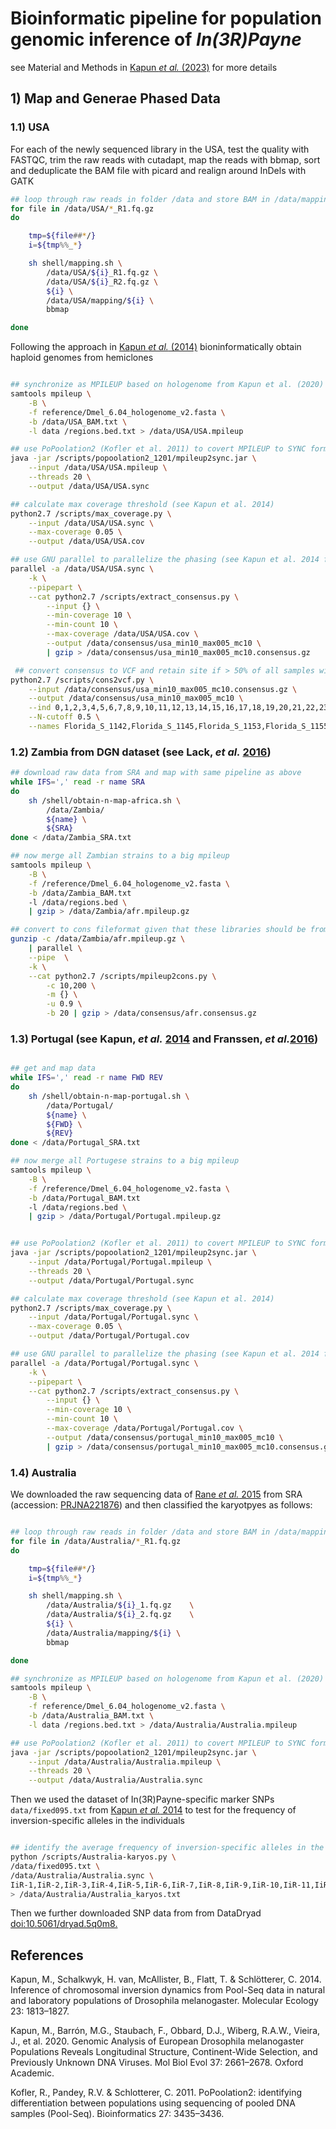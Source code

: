 # Bioinformatic pipeline for population genomic inference of _In(3R)Payne_

see Material and Methods in [Kapun _et al._ (2023)]() for more details

## 1) Map and Generae Phased Data

### 1.1) USA

For each of the newly sequenced library in the USA, test the quality with FASTQC, trim the raw reads with cutadapt, map the reads with bbmap, sort and deduplicate the BAM file with picard and realign around InDels with GATK

```bash
## loop through raw reads in folder /data and store BAM in /data/mapping
for file in /data/USA/*_R1.fq.gz
do

    tmp=${file##*/}
    i=${tmp%%_*}

    sh shell/mapping.sh \
        /data/USA/${i}_R1.fq.gz	\
        /data/USA/${i}_R2.fq.gz	\	
        ${i} \
        /data/USA/mapping/${i} \
        bbmap

done 
```

Following the approach in [Kapun _et al._ (2014)]() bioninformatically obtain haploid genomes from hemiclones

```bash

## synchronize as MPILEUP based on hologenome from Kapun et al. (2020) only including 3L and 3R
samtools mpileup \
    -B \
    -f reference/Dmel_6.04_hologenome_v2.fasta \
    -b /data/USA_BAM.txt \
    -l data /regions.bed.txt > /data/USA/USA.mpileup

## use PoPoolation2 (Kofler et al. 2011) to covert MPILEUP to SYNC format
java -jar /scripts/popoolation2_1201/mpileup2sync.jar \
    --input /data/USA/USA.mpileup \
    --threads 20 \
    --output /data/USA/USA.sync

## calculate max coverage threshold (see Kapun et al. 2014)
python2.7 /scripts/max_coverage.py \
    --input /data/USA/USA.sync \
    --max-coverage 0.05 \
    --output /data/USA/USA.cov

## use GNU parallel to parallelize the phasing (see Kapun et al. 2014 for details)
parallel -a /data/USA/USA.sync \
    -k \
    --pipepart \
    --cat python2.7 /scripts/extract_consensus.py \
        --input {} \
        --min-coverage 10 \
        --min-count 10 \
        --max-coverage /data/USA/USA.cov \
        --output /data/consensus/usa_min10_max005_mc10 \
        | gzip > /data/consensus/usa_min10_max005_mc10.consensus.gz

 ## convert consensus to VCF and retain site if > 50% of all samples with non-N's
python2.7 /scripts/cons2vcf.py \
    --input /data/consensus/usa_min10_max005_mc10.consensus.gz \
    --output /data/consensus/usa_min10_max005_mc10 \
    --ind 0,1,2,3,4,5,6,7,8,9,10,11,12,13,14,15,16,17,18,19,20,21,22,23,24,25,26,27,28,29,30,31,32,33,34,35,36,37,38,39,40,41,42,43,44,45,46,47,48,49,50,51,52,53,54,55,56,57,58 \
    --N-cutoff 0.5 \
    --names Florida_S_1142,Florida_S_1145,Florida_S_1153,Florida_S_1155,Florida_S_1156,Florida_S_1157,Florida_S_1163,Florida_S_1164,Florida_S_1167,Florida_S_1218,Florida_S_1189,Florida_S_1170,Florida_S_1178,Florida_S_1203,Florida_S_1204,Florida_S_1158,Florida_S_1149,Florida_S_1174,Florida_S_1160,Florida_I_1153,Florida_I_1165,Florida_I_1169,Florida_I_1203,Florida_I_1218,Florida_I_1142,Florida_I_1146,Florida_I_1147,Florida_I_1149,Florida_I_1150,Florida_I_1178,Florida_I_1143,Florida_I_1156,Florida_I_1160,Florida_I_1161,Florida_I_1162,Florida_I_1164,Florida_I_1174,Florida_I_1152,Florida_I_1158,Maine_S_10-96,Maine_S_10-95,Maine_S_10-82,Maine_S_10-53,Maine_S_10-73,Maine_S_10-24,Maine_S_10-72,Maine_S_10-12,Maine_S_10-77,Maine_S_10-89,Maine_S_10-76,Maine_S_10-69,Maine_S_10-93,Maine_S_10-57,Maine_S_10-58,Maine_S_10-60,Maine_S_10-67,Maine_S_10-84,Maine_S_10-79,Maine_S_10-81
```

### 1.2) Zambia from DGN dataset (see Lack, _et al._ [2016]())

```bash
## download raw data from SRA and map with same pipeline as above
while IFS=',' read -r name SRA
do 
    sh /shell/obtain-n-map-africa.sh \
        /data/Zambia/
        ${name} \
        ${SRA}
done < /data/Zambia_SRA.txt

## now merge all Zambian strains to a big mpileup
samtools mpileup \
    -B \
    -f /reference/Dmel_6.04_hologenome_v2.fasta \
    -b /data/Zambia_BAM.txt 
    -l /data/regions.bed \
    | gzip > /data/Zambia/afr.mpileup.gz

## convert to cons fileformat given that these libraries should be from haploid embryos (see Kapopoulou et al. 2020 for more details)
gunzip -c /data/Zambia/afr.mpileup.gz \
    | parallel \
    --pipe  \
    -k \
    --cat python2.7 /scripts/mpileup2cons.py \
        -c 10,200 \
        -m {} \
        -u 0.9 \
        -b 20 | gzip > /data/consensus/afr.consensus.gz

```

### 1.3) Portugal (see Kapun, _et al._ [2014]() and Franssen, _et al._[2016]())

```bash

## get and map data 
while IFS=',' read -r name FWD REV
do 
    sh /shell/obtain-n-map-portugal.sh \
        /data/Portugal/
        ${name} \
        ${FWD} \
        ${REV}
done < /data/Portugal_SRA.txt

## now merge all Portugese strains to a big mpileup
samtools mpileup \
    -B \
    -f /reference/Dmel_6.04_hologenome_v2.fasta \
    -b /data/Portugal_BAM.txt 
    -l /data/regions.bed \
    | gzip > /data/Portugal/Portugal.mpileup.gz


## use PoPoolation2 (Kofler et al. 2011) to covert MPILEUP to SYNC format
java -jar /scripts/popoolation2_1201/mpileup2sync.jar \
    --input /data/Portugal/Portugal.mpileup \
    --threads 20 \
    --output /data/Portugal/Portugal.sync

## calculate max coverage threshold (see Kapun et al. 2014)
python2.7 /scripts/max_coverage.py \
    --input /data/Portugal/Portugal.sync \
    --max-coverage 0.05 \
    --output /data/Portugal/Portugal.cov

## use GNU parallel to parallelize the phasing (see Kapun et al. 2014 for details)
parallel -a /data/Portugal/Portugal.sync \
    -k \
    --pipepart \
    --cat python2.7 /scripts/extract_consensus.py \
        --input {} \
        --min-coverage 10 \
        --min-count 10 \
        --max-coverage /data/Portugal/Portugal.cov \
        --output /data/consensus/portugal_min10_max005_mc10 \
        | gzip > /data/consensus/portugal_min10_max005_mc10.consensus.gz

```
### 1.4) Australia 

We downloaded the raw sequencing data of [Rane _et al._ 2015]() from SRA (accession: [PRJNA221876](https://www.ncbi.nlm.nih.gov/bioproject/PRJNA221876/)) and then classified the karyotpyes as follows:

```bash

## loop through raw reads in folder /data and store BAM in /data/mapping
for file in /data/Australia/*_R1.fq.gz
do

    tmp=${file##*/}
    i=${tmp%%_*}

    sh shell/mapping.sh \
        /data/Australia/${i}_1.fq.gz	\
        /data/Australia/${i}_2.fq.gz	\	
        ${i} \
        /data/Australia/mapping/${i} \
        bbmap

done 

## synchronize as MPILEUP based on hologenome from Kapun et al. (2020) only including 3L and 3R
samtools mpileup \
    -B \
    -f reference/Dmel_6.04_hologenome_v2.fasta \
    -b /data/Australia_BAM.txt \
    -l data /regions.bed.txt > /data/Australia/Australia.mpileup

## use PoPoolation2 (Kofler et al. 2011) to covert MPILEUP to SYNC format
java -jar /scripts/popoolation2_1201/mpileup2sync.jar \
    --input /data/Australia/Australia.mpileup \
    --threads 20 \
    --output /data/Australia/Australia.sync

```
Then we used the dataset of In(3R)Payne-specific marker SNPs `data/fixed095.txt` from [Kapun _et al._ 2014]() to test for the frequency of inversion-specific alleles in the individuals

```bash

## identify the average frequency of inversion-specific alleles in the individual libraries
python /scripts/Australia-karyos.py \
/data/fixed095.txt \
/data/Australia/Australia.sync \
IiR-1,IiR-2,IiR-3,IiR-4,IiR-5,IiR-6,IiR-7,IiR-8,IiR-9,IiR-10,IiR-11,IiR-12,IiR-13,IiR-14,IiR-15,IiR-16,IiR-17,IiR-18,IiR-19,IsR-1,IsR-2,IsR-3,IsR-4,IsR-5,IsR-6,IsR-7,IsR-8,IsR-9,IsR-10,IsR-11,IsR-12,IsR-13,IsR-14,IsR-15,IsR-16,IsR-17,IsR-18,YSR-1,YSR-2,YSR-3,YSR-4,YSR-5,YSR-6,YSR-7,YSR-8,YSR-9,YSR-10,YSR-11,YSR-12,YSR-13,YSR-14,YSR-15,YSR-16,YSR-17,YSR-18 \
> /data/Australia/Australia_karyos.txt


```

Then we further downloaded SNP data from from DataDryad [doi:10.5061/dryad.5q0m8.](https://datadryad.org/stash/dataset/doi:10.5061/dryad.5q0m8)

## References

Kapun, M., Schalkwyk, H. van, McAllister, B., Flatt, T. & Schlötterer, C. 2014. Inference of chromosomal inversion dynamics from Pool-Seq data in natural and laboratory populations of Drosophila melanogaster. Molecular Ecology 23: 1813–1827.

Kapun, M., Barrón, M.G., Staubach, F., Obbard, D.J., Wiberg, R.A.W., Vieira, J., et al. 2020. Genomic Analysis of European Drosophila melanogaster Populations Reveals Longitudinal Structure, Continent-Wide Selection, and Previously Unknown DNA Viruses. Mol Biol Evol 37: 2661–2678. Oxford Academic.

Kofler, R., Pandey, R.V. & Schlotterer, C. 2011. PoPoolation2: identifying differentiation between populations using sequencing of pooled DNA samples (Pool-Seq). Bioinformatics 27: 3435–3436.
